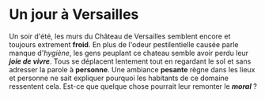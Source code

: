 # Un jour à Versailles

Un soir d'été, les murs du Château de Versailles semblent encore et toujours extrement **froid**. En plus de l'odeur pestilentielle causée parle manque d'_hygiène_, les gens peuplant ce chateau semble avoir perdu leur **_joie de vivre_**. Tous se déplacent lentement tout en regardant le sol et sans adresser la parole à **personne**. Une ambiance **pesante** règne dans les lieux et personne ne sait expliquer pourquoi les habitants de ce domaine ressentent cela. Est-ce que quelque chose pourrait leur remonter le **_moral_** ?

